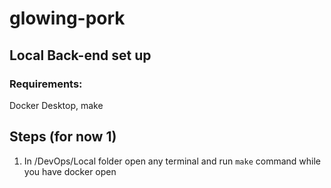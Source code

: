 # glowing-pork

## Local Back-end set up

### Requirements:
Docker Desktop, make

## Steps (for now 1)
1. In /DevOps/Local folder open any terminal and run `make` command while you have docker open
